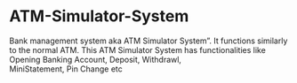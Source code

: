 # ATM-Simulator-System
Bank management system aka ATM Simulator System”. It functions similarly to the normal ATM. This ATM Simulator System has functionalities like Opening Banking Account, Deposit, Withdrawl, MiniStatement, Pin Change etc
